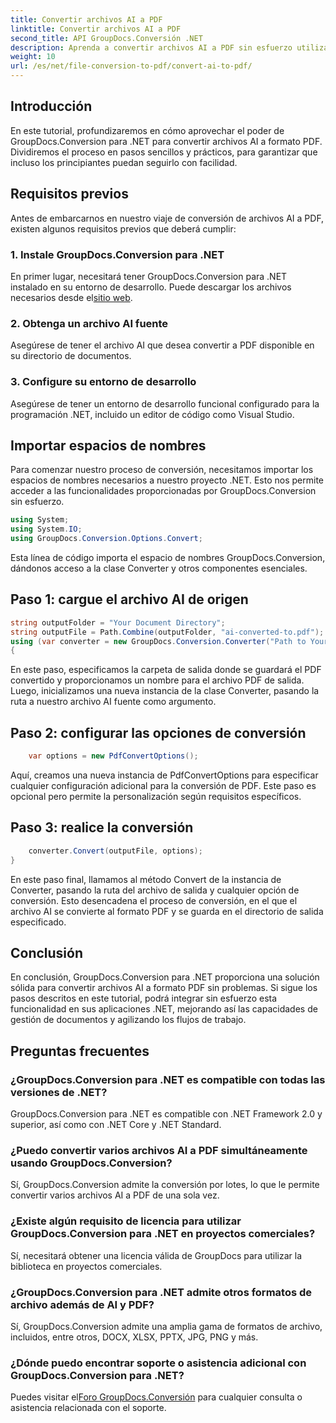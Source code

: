 ```yaml
---
title: Convertir archivos AI a PDF
linktitle: Convertir archivos AI a PDF
second_title: API GroupDocs.Conversión .NET
description: Aprenda a convertir archivos AI a PDF sin esfuerzo utilizando GroupDocs.Conversion para .NET. Optimice sus flujos de trabajo de gestión de documentos.
weight: 10
url: /es/net/file-conversion-to-pdf/convert-ai-to-pdf/
---
```

## Introducción
En este tutorial, profundizaremos en cómo aprovechar el poder de GroupDocs.Conversion para .NET para convertir archivos AI a formato PDF. Dividiremos el proceso en pasos sencillos y prácticos, para garantizar que incluso los principiantes puedan seguirlo con facilidad.
## Requisitos previos
Antes de embarcarnos en nuestro viaje de conversión de archivos AI a PDF, existen algunos requisitos previos que deberá cumplir:
### 1. Instale GroupDocs.Conversion para .NET
En primer lugar, necesitará tener GroupDocs.Conversion para .NET instalado en su entorno de desarrollo. Puede descargar los archivos necesarios desde el[sitio web](https://releases.groupdocs.com/conversion/net/).
### 2. Obtenga un archivo AI fuente
Asegúrese de tener el archivo AI que desea convertir a PDF disponible en su directorio de documentos.
### 3. Configure su entorno de desarrollo
Asegúrese de tener un entorno de desarrollo funcional configurado para la programación .NET, incluido un editor de código como Visual Studio.

## Importar espacios de nombres
Para comenzar nuestro proceso de conversión, necesitamos importar los espacios de nombres necesarios a nuestro proyecto .NET. Esto nos permite acceder a las funcionalidades proporcionadas por GroupDocs.Conversion sin esfuerzo.

```csharp
using System;
using System.IO;
using GroupDocs.Conversion.Options.Convert;
```
Esta línea de código importa el espacio de nombres GroupDocs.Conversion, dándonos acceso a la clase Converter y otros componentes esenciales.
## Paso 1: cargue el archivo AI de origen
```csharp
string outputFolder = "Your Document Directory";
string outputFile = Path.Combine(outputFolder, "ai-converted-to.pdf");
using (var converter = new GroupDocs.Conversion.Converter("Path to Your AI File"))
{
```
En este paso, especificamos la carpeta de salida donde se guardará el PDF convertido y proporcionamos un nombre para el archivo PDF de salida. Luego, inicializamos una nueva instancia de la clase Converter, pasando la ruta a nuestro archivo AI fuente como argumento.
## Paso 2: configurar las opciones de conversión
```csharp
	var options = new PdfConvertOptions();
```
Aquí, creamos una nueva instancia de PdfConvertOptions para especificar cualquier configuración adicional para la conversión de PDF. Este paso es opcional pero permite la personalización según requisitos específicos.
## Paso 3: realice la conversión
```csharp
	converter.Convert(outputFile, options);
}
```
En este paso final, llamamos al método Convert de la instancia de Converter, pasando la ruta del archivo de salida y cualquier opción de conversión. Esto desencadena el proceso de conversión, en el que el archivo AI se convierte al formato PDF y se guarda en el directorio de salida especificado.

## Conclusión
En conclusión, GroupDocs.Conversion para .NET proporciona una solución sólida para convertir archivos AI a formato PDF sin problemas. Si sigue los pasos descritos en este tutorial, podrá integrar sin esfuerzo esta funcionalidad en sus aplicaciones .NET, mejorando así las capacidades de gestión de documentos y agilizando los flujos de trabajo.
## Preguntas frecuentes
### ¿GroupDocs.Conversion para .NET es compatible con todas las versiones de .NET?
GroupDocs.Conversion para .NET es compatible con .NET Framework 2.0 y superior, así como con .NET Core y .NET Standard.
### ¿Puedo convertir varios archivos AI a PDF simultáneamente usando GroupDocs.Conversion?
Sí, GroupDocs.Conversion admite la conversión por lotes, lo que le permite convertir varios archivos AI a PDF de una sola vez.
### ¿Existe algún requisito de licencia para utilizar GroupDocs.Conversion para .NET en proyectos comerciales?
Sí, necesitará obtener una licencia válida de GroupDocs para utilizar la biblioteca en proyectos comerciales.
### ¿GroupDocs.Conversion para .NET admite otros formatos de archivo además de AI y PDF?
Sí, GroupDocs.Conversion admite una amplia gama de formatos de archivo, incluidos, entre otros, DOCX, XLSX, PPTX, JPG, PNG y más.
### ¿Dónde puedo encontrar soporte o asistencia adicional con GroupDocs.Conversion para .NET?
 Puedes visitar el[Foro GroupDocs.Conversión](https://forum.groupdocs.com/c/conversion/11) para cualquier consulta o asistencia relacionada con el soporte.